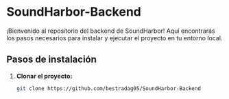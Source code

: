# SoundHarbor-Backend

¡Bienvenido al repositorio del backend de SoundHarbor! Aquí encontrarás los pasos necesarios para instalar y ejecutar el proyecto en tu entorno local.

## Pasos de instalación

1. **Clonar el proyecto:**

   ```bash
   git clone https://github.com/bestradag05/SoundHarbor-Backend
